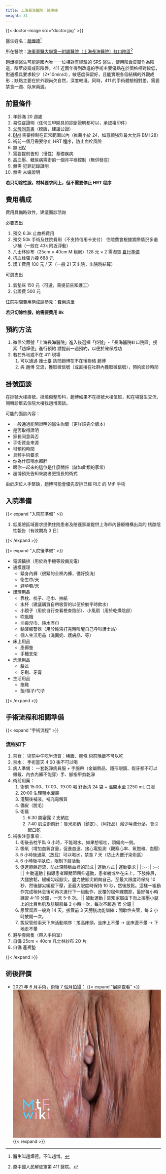 ```yaml
---
title: 上海長海醫院｜趙燁德
weight: 31
---
```


{{< doctor-image src="doctor.jpg" >}}

醫生姓名：[趙燁德](https://www.haodf.com/doctor/6964528056.html)[^1]

所在醫院：[海軍軍醫大學第一附屬醫院（上海長海醫院）虹口院區](https://amap.com/place/B0FFKP410J)[^2]

趙燁德醫生可能是國內唯一一位相對有經驗的 SRS 醫生，使用陰囊皮瓣作為陰道，陰莖皮瓣成形陰唇。411 近兩年得到改進的手術主要優點在於價格相對較低，對通模具要求較少（2*10min/d），敏感度保留好，且能實現各個結構的外觀成形；缺點主要在於外觀尚欠自然，深度較淺。同時，411 的手術體驗相對差，需要禁食一週、臥床兩週。

## 前置條件

1. 年齡滿 20 週歲
1. 易性症證明（任何三甲開具的診斷證明都可以，承認複印件）
1. [父母同意書](icf.pdf)（模版，建議公證）
1. [BMI](https://zh.wikipedia.org/zh-cn/身體質量指數) 需要控制在正常範圍以內（推薦小於 24，如意願強烈最大允許 BMI 28）
1. 術前一個月需要停止 HRT 程序，防止血栓風險
1. 無 [HIV](https://zh.wikipedia.org/zh-cn/HIV)
1. 需要提前告知（慢性）基礎疾病
1. 高血壓、糖尿病需術前一個月平穩控制（無併發症）
1. 無需 犯罪記錄證明
1. 無需 未婚證明

**若只切除性腺，材料要求同上，但不需要停止 HRT 程序**

## 費用構成

費用具備時效性，建議面診諮詢

必要支出

1. 預交 6.3k 止血棉費用
1. 預交 50k 手術及住院費用（不支持信用卡支付）
   住院費會根據實際情況多退少補（一般在 43k 附近浮動）
1. 凡士林紗布（25cm &times; 40cm M 粗網）128 元 &times; 2
   需淘寶 [自行準備](https://detail.tmall.com/item.htm?id=582921441062&skuId=3945241200160)
1. 抗血栓彈力襪 688 元
1. 護工費用 100 元 / 天（一般 21 天出院，出院時結算）

可選支出

1. 氣墊床 150 元（可選，需提前告知護工）
1. 公證費 500 元

住院期間費用構成請參見：[費用清單](fee-list.pdf)

**若只切除性腺，約需要費用 8k**

## 預約方法

1. 微信公眾號「上海長海醫院」進入後選擇「掛號」-「長海醫院虹口院區」搜索「趙燁德」進行預約
   請提前一週預約，以便於確保成功
1. 若在外地或不在 411 現場
   1. 可以通過 護士臺 詢問趙博在不在後聯絡 趙博
   1. 與 趙博 交流，獲取微信號（或直接在社群內獲取微信號），預約面診時間

## 掛號面談

在掛號大樓掛號，掛燒傷整形科，趙博如果不在掛號大樓值班，和在場醫生交流，開轉診單去住院大樓找趙博面談。

可能的面談內容：

- 一般通過能開證明的醫生詢問（更詳細完全版本）
- 是否取得證明
- 家長同意與否
- 手術資金來源
- 可預約時間
- 具體手術要求
- 你為什麼喝水都胖
- 跟你一起來的這位是什麼關係（諸如此類的家常）
- 趙博預先告知來訪者更擅長的術式

由於床位人手緊缺，趙博可能會優先安排已經 RLE 的 MtF 手術

## 入院準備

{{< expand "入院前準備" >}}

1. 低風險區域要求提供住院患者及陪護家屬提供上海市內醫療機構出具的 核酸陰性報告（有效期為 3 日）

{{< /expand >}}

{{< expand "入院後準備" >}}

- 電源插排（用於為手機等設備充電）
- 通模護理
  - 緊身內褲（很緊的全棉內褲，備好換洗）
  - 衛生巾/天
  - 避孕套/天
- 護理用品
  - 靠枕、梳子、毛巾、抽紙
  - 水杯（建議購買自帶吸管的以便於躺平時飲水）
  - 小鏡子（用於自行查看檢查陰部）、小風扇（用於乾燥陰部）
  - 吹風機
  - 消毒溼巾、純水溼巾
  - 輸液報警器（用於輸液打完時叫醒自己呼叫護士站）
  - 個人生活用品（洗面奶、護膚品、等）
- 床上用品
  - 產褥墊
  - 手機支架
- 洗漱用品
  - 臉盆
  - 牙刷、牙膏
- 生活用品
  - 拖鞋
  - 飯/筷子/勺子

{{< /expand >}}

## 手術流程和相關準備

{{< expand "手術流程" >}}

### 流程如下

1. 禁食：
   術前中午吃半流質：稀飯、麵條
   術前晚飯不可以吃
1. 禁水：
   手術當天 4:00 後不可以喝
1. 病人準備：
   一套乾淨病員服 + 手腕帶（金屬飾品、隱形眼鏡、假牙都不可以佩戴、內衣內褲不能穿）手、腳指甲剪乾淨
1. 術前用藥：
   1. 術前 15:00、17:00、19:00 喝 舒泰清 24 袋 + 溫開水至 2250 mL 口服
   1. 20:00 生理鹽水灌腸
   1. 灌腸後補液，補充電解質
   1. 備皮（脫毛）
   1. 術晨
      1. 6:30 開塞露 2 支納肛
      1. 7:40 肌注術前針：魯米那鈉（鎮定）、（阿托品）減少唾液分泌，會引起口乾
1. 術後注意事項：
   1. 術後去枕平臥 6 小時，不能喝水。如果想嘔吐，頭偏向一側。
   1. 吸氧（增加血氧含量，促進血運、接心電監測（觀察心率、氧飽和、血壓)
   1. 6 小時後通氣（放屁）可以喝水，禁食 7 天（防止大便汙染術區）
   1. 6 小時後平臥位，限制下肢活動
   1. 促進靜脈迴流，防止深靜脈血栓的形成
      | 運動方式 | 運動要求 |
      | :--: | :--: |
      | 主動運動 | 指導患者踝關節屈伸運動，患者躺或坐在床上，下肢伸展，大腿放鬆，緩緩勾起腳尖，盡力使腳尖朝向自己，至最大限度時保持 10 秒，然後腳尖緩緩下壓，至最大限度時保持 10 秒，然後放鬆。這樣一組動作完成稍休息後可再次進行下一組動作，反覆的屈伸踝關節，最好每小時練習 4-10 分鐘，一天 5-8 次。|
      | 被動運動 | 告知家屬由下而上按壓小腿上的比目魚肌及腓腸肌每 2 小時一次，每次不超過 15 分鐘 |
   1. 尿管留置一般為 14 天，拔管前 3 天膀胱功能訓練：間歇性夾管，每 2 小時放開一次。
   1. 拔尿管前兩天下床活動順序：搖高床頭，坐床上不暈 → 坐床邊不暈 → 下地走不暈
1. 避孕套兩隻（帶入手術室）
1. 自備 25cm &times; 40cm 凡士林紗布 2O 片
1. 自備 產褥墊

{{< /expand >}}

## 術後評價

- 2021 年 6 月手術，術後 7 個月拍攝：
  {{< expand "展開查看" >}}
  ![srs-photo](postoperative-1.jpg)
  {{< /expand >}}

[^1]: 醫生叫趙燁德，不叫趙博。
[^2]: 原中國人民解放軍第 411 醫院。
